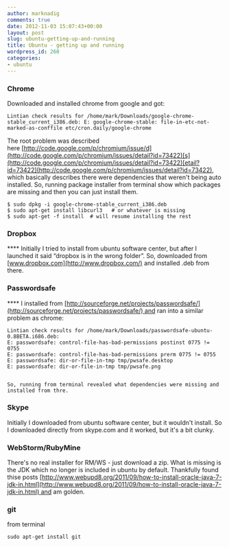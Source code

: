 ```yaml
---
author: marknadig
comments: true
date: 2012-11-03 15:07:43+00:00
layout: post
slug: ubuntu-getting-up-and-running
title: Ubuntu - getting up and running
wordpress_id: 260
categories:
- ubuntu
---
```


### **Chrome**


Downloaded and installed chrome from google and got:

    
    Lintian check results for /home/mark/Downloads/google-chrome-stable_current_i386.deb: E: google-chrome-stable: file-in-etc-not-marked-as-conffile etc/cron.daily/google-chrome


The root problem was described here [http://code.google.com/p/chromium/issue/d](http://code.google.com/p/chromium/issues/detail?id=73422)[s](http://code.google.com/p/chromium/issues/detail?id=73422)[etail?id=73422](http://code.google.com/p/chromium/issues/detail?id=73422), which basically describes there were dependencies that weren't being auto installed. So, running package installer from terminal show which packages are missing and then you can just install them.

    
    $ sudo dpkg -i google-chrome-stable_current_i386.deb
    $ sudo apt-get install libcurl3   # or whatever is missing
    $ sudo apt-get -f install  # will resume installing the rest

### **Dropbox**


**** Initially I tried to install from ubuntu software center, but after I launched it said “dropbox is in the wrong folder”. So, downloaded from [www.dropbox.com](http://www.dropbox.com/) and installed .deb from there.


### **Passwordsafe**


**** I installed from [http://sourceforge.net/projects/passwordsafe/](http://sourceforge.net/projects/passwordsafe/) and ran into a similar problem as chrome:

    
    Lintian check results for /home/mark/Downloads/passwordsafe-ubuntu-0.8BETA.i686.deb:
    E: passwordsafe: control-file-has-bad-permissions postinst 0775 != 0755
    E: passwordsafe: control-file-has-bad-permissions prerm 0775 != 0755
    E: passwordsafe: dir-or-file-in-tmp tmp/pwsafe.desktop
    E: passwordsafe: dir-or-file-in-tmp tmp/pwsafe.png


    So, running from terminal revealed what dependencies were missing and installed from thre.

### **Skype**


Initially I downloaded from ubuntu software center, but it wouldn't install. So I downloaded directly from skype.com and it worked, but it's a bit clunky.


### **WebStorm/RubyMine**


There's no real installer for RM/WS - just download a zip. What is missing is the JDK which no longer is included in ubuntu by default. Thankfully found thise posts [http://www.webupd8.org/2011/09/how-to-install-oracle-java-7-jdk-in.html](http://www.webupd8.org/2011/09/how-to-install-oracle-java-7-jdk-in.html) and am golden.


### git


from terminal

    
    sudo apt-get install git


[
](http://mattslay.com/installing-rubymine-4-on-ubuntu-12-04/)
